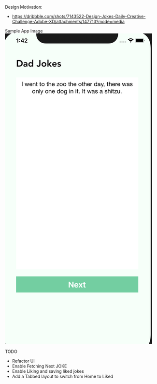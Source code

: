 Design Motivation:

- https://dribbble.com/shots/7143522-Design-Jokes-Daily-Creative-Challenge-Adobe-XD/attachments/147713?mode=media

Sample App Image
![App Screen](./Screenshots/DadJokes.png)

TODO

- Refactor UI
- Enable Fetching Next JOKE
- Enable Liking and saving liked jokes
- Add a Tabbed layout to switch from Home to Liked
